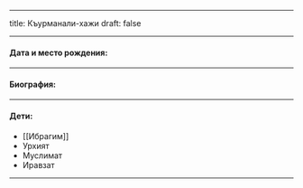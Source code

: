 
---
title: Къурманали-хажи
draft: false

---
#### Дата и место рождения:

---
#### Биография:


---
#### Дети:
- [[Ибрагим]]
- Урхият
- Муслимат
- Иравзат

---
####  
